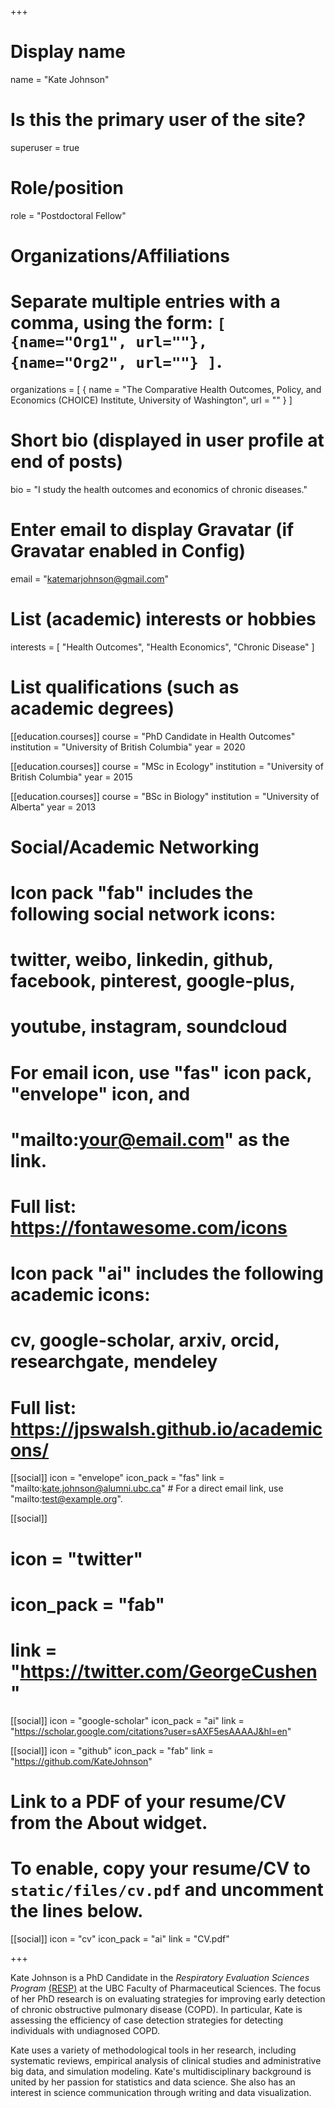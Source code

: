 +++
# Display name
name = "Kate Johnson"

# Is this the primary user of the site?
superuser = true

# Role/position
role = "Postdoctoral Fellow"

# Organizations/Affiliations
#   Separate multiple entries with a comma, using the form: `[ {name="Org1", url=""}, {name="Org2", url=""} ]`.
organizations = [ { name = "The Comparative Health Outcomes, Policy, and Economics (CHOICE) Institute, University of Washington", url = "" } ]

# Short bio (displayed in user profile at end of posts)
bio = "I study the health outcomes and economics of chronic diseases."

# Enter email to display Gravatar (if Gravatar enabled in Config)
email = "katemarjohnson@gmail.com"

# List (academic) interests or hobbies
interests = [
  "Health Outcomes",
  "Health Economics",
  "Chronic Disease"
]

# List qualifications (such as academic degrees)
[[education.courses]]
  course = "PhD Candidate in Health Outcomes"
  institution = "University of British Columbia"
  year = 2020

[[education.courses]]
  course = "MSc in Ecology"
  institution = "University of British Columbia"
  year = 2015

[[education.courses]]
  course = "BSc in Biology"
  institution = "University of Alberta"
  year = 2013

# Social/Academic Networking
#
# Icon pack "fab" includes the following social network icons:
#
#   twitter, weibo, linkedin, github, facebook, pinterest, google-plus,
#   youtube, instagram, soundcloud
#
#   For email icon, use "fas" icon pack, "envelope" icon, and
#   "mailto:your@email.com" as the link.
#
#   Full list: https://fontawesome.com/icons
#
# Icon pack "ai" includes the following academic icons:
#
#   cv, google-scholar, arxiv, orcid, researchgate, mendeley
#
#   Full list: https://jpswalsh.github.io/academicons/

[[social]]
  icon = "envelope"
  icon_pack = "fas"
  link = "mailto:kate.johnson@alumni.ubc.ca"  # For a direct email link, use "mailto:test@example.org".

[[social]]
#  icon = "twitter"
#  icon_pack = "fab"
#  link = "https://twitter.com/GeorgeCushen"

[[social]]
  icon = "google-scholar"
  icon_pack = "ai"
  link = "https://scholar.google.com/citations?user=sAXF5esAAAAJ&hl=en"

[[social]]
  icon = "github"
  icon_pack = "fab"
  link = "https://github.com/KateJohnson"

# Link to a PDF of your resume/CV from the About widget.
# To enable, copy your resume/CV to `static/files/cv.pdf` and uncomment the lines below.
 [[social]]
   icon = "cv"
   icon_pack = "ai"
   link = "CV.pdf"

+++

Kate Johnson is a PhD Candidate in the *Respiratory Evaluation Sciences Program* [(RESP)](http://resp.core.ubc.ca/) at the UBC Faculty of Pharmaceutical Sciences. The focus of her PhD research is on evaluating strategies for improving early detection of chronic obstructive pulmonary disease (COPD). In particular, Kate is assessing the efficiency of case detection strategies for detecting individuals with undiagnosed COPD. 

Kate uses a variety of methodological tools in her research, including systematic reviews, empirical analysis of clinical studies and administrative big data, and simulation modeling. Kate's multidisciplinary background is united by her passion for statistics and data science. She also has an interest in science communication through writing and data visualization.
